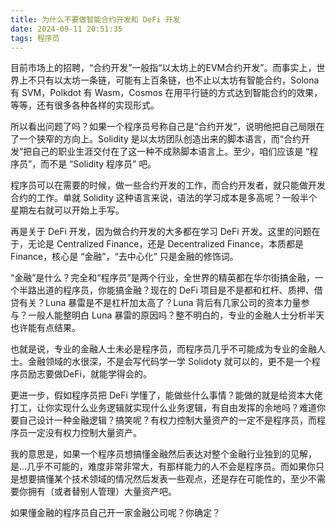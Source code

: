 ```yaml
---
title: 为什么不要做智能合约开发和 DeFi 开发
date: 2024-09-11 20:51:35
tags: 程序员
---
```



目前市场上的招聘，“合约开发”一般指“以太坊上的EVM合约开发”。而事实上，世界上不只有以太坊一条链，可能有上百条链，也不止以太坊有智能合约，Solona 有 SVM，Polkdot 有 Wasm，Cosmos 在用平行链的方式达到智能合约的效果，等等，还有很多各种各样的实现形式。

所以看出问题了吗？如果一个程序员号称自己是“合约开发”，说明他把自己局限在了一个狭窄的方向上。Solidity 是以太坊团队创造出来的脚本语言，而“合约开发”把自己的职业生涯交付在了这一种不成熟脚本语言上。至少，咱们应该是 “程序员”，而不是 “Solidity 程序员” 吧。

程序员可以在需要的时候，做一些合约开发的工作，而合约开发者，就只能做开发合约的工作。单就 Solidity 这种语言来说，语法的学习成本是多高呢？一般半个星期左右就可以开始上手写。

再是关于 DeFi 开发，因为做合约开发的大多都在学习 DeFi 开发。这里的问题在于，无论是 Centralized Finance，还是 Decentralized Finance，本质都是 Finance，核心是 “金融”，“去中心化” 只是金融的修饰词。

“金融”是什么？完全和“程序员”是两个行业，全世界的精英都在华尔街搞金融，一个半路出道的程序员，你能搞金融？现在的 DeFi 项目是不是都和杠杆、质押、借贷有关？Luna 暴雷是不是杠杆加太高了？Luna 背后有几家公司的资本力量参与？一般人能整明白 Luna 暴雷的原因吗？整不明白的，专业的金融人士分析半天也许能有点结果。

也就是说，专业的金融人士未必是程序员，而程序员几乎不可能成为专业的金融人士。金融领域的水很深，不是会写代码学一学 Solidoty 就可以的，更不是一个程序员励志要做DeFi，就能学得会的。

更进一步，假如程序员把 DeFi 学懂了，能做些什么事情？能做的就是给资本大佬打工，让你实现什么业务逻辑就实现什么业务逻辑，有自由发挥的余地吗？难道你要自己设计一种金融逻辑？搞笑呢？有权力控制大量资产的一定不是程序员，而程序员一定没有权力控制大量资产。

我的意思是，如果一个程序员想搞懂金融然后表达对整个金融行业独到的见解，是…几乎不可能的，难度非常非常大，有那样能力的人不会是程序员。而如果你只是想要搞懂某个技术领域的情况然后发表一些观点，还是存在可能性的，至少不需要你拥有（或者替别人管理）大量资产吧。

如果懂金融的程序员自己开一家金融公司呢？你确定？